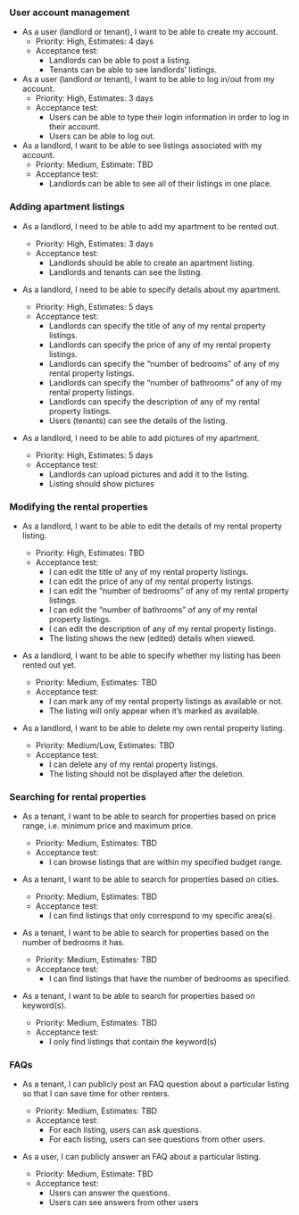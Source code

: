
### User account management

- As a user (landlord or tenant), I want to be able to create my account.
  - Priority: High, Estimates: 4 days
  - Acceptance test: 
    - Landlords can be able to post a listing.
    - Tenants can be able to see landlords’ listings.
- As a user (landlord or tenant), I want to be able to log in/out from my account.
  - Priority: High, Estimates: 3 days
  - Acceptance test:
    - Users can be able to type their login information in order to log in their account.
    - Users can be able to log out.
- As a landlord, I want to be able to see listings associated with my account.
  - Priority: Medium, Estimate: TBD
  - Acceptance test:
    - Landlords can be able to see all of their listings in one place.

### Adding apartment listings

- As a landlord, I need to be able to add my apartment to be rented out.
  - Priority: High, Estimates: 3 days
  - Acceptance test: 
    - Landlords should be able to create an apartment listing.
    - Landlords and tenants can see the listing.

- As a landlord, I need to be able to specify details about my apartment. 
  - Priority: High, Estimates: 5 days
  - Acceptance test: 
    - Landlords can specify the title of any of my rental property listings.
    - Landlords can specify the price of any of my rental property listings.
    - Landlords can specify the “number of bedrooms” of any of my rental property listings.
    - Landlords can specify the “number of bathrooms” of any of my rental property listings.
    - Landlords can specify the description of any of my rental property listings.
    - Users (tenants) can see the details of the listing. 

- As a landlord, I need to be able to add pictures of my apartment.
  - Priority: High, Estimates: 5 days
  - Acceptance test: 
    - Landlords can upload pictures and add it to the listing.
    - Listing should show pictures


### Modifying the rental properties

- As a landlord, I want to be able to edit the details of my rental property listing.
  - Priority: High, Estimates: TBD 
  - Acceptance test:
    - I can edit the title of any of my rental property listings.
    - I can edit the price of any of my rental property listings.
    - I can edit the “number of bedrooms” of any of my rental property listings.
    - I can edit the “number of bathrooms” of any of my rental property listings.
    - I can edit the description of any of my rental property listings.
    - The listing shows the new (edited) details when viewed.
 
- As a landlord, I want to be able to specify whether my listing has been rented out yet.
  - Priority: Medium, Estimates: TBD
  - Acceptance test:
    - I can mark any of my rental property listings as available or not.
    - The listing will only appear when it’s marked as available.

- As a landlord, I want to be able to delete my own rental property listing.
  - Priority: Medium/Low, Estimates: TBD
  - Acceptance test:
    - I can delete any of my rental property listings.
    - The listing should not be displayed after the deletion.

### Searching for rental properties

- As a tenant, I want to be able to search for properties based on price range, i.e. minimum price and maximum price.
  - Priority: Medium, Estimates: TBD
  - Acceptance test:
    - I can browse listings that are within my specified budget range.

- As a tenant, I want to be able to search for properties based on cities.
  - Priority: Medium, Estimates: TBD
  - Acceptance test:
    - I can find listings that only correspond to my specific area(s).

- As a tenant, I want to be able to search for properties based on the number of bedrooms it has.
  - Priority: Medium, Estimates: TBD
  - Acceptance test:
    - I can find listings that have the number of bedrooms as specified.

- As a tenant, I want to be able to search for properties based on keyword(s).
  - Priority: Medium, Estimates: TBD
  - Acceptance test:
    - I only find listings that contain the keyword(s)

### FAQs

- As a tenant, I can publicly post an FAQ question about a particular listing so that I can save time for other renters.
  - Priority: Medium, Estimates: TBD
  - Acceptance test:
    - For each listing, users can ask questions.
    - For each listing, users can see questions from other users.

- As a user, I can publicly answer an FAQ about a particular listing.
  - Priority: Medium, Estimate: TBD
  - Acceptance test:
    - Users can answer the questions.
    - Users can see answers from other users
